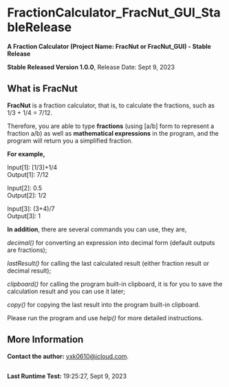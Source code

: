 # FractionCalculator_FracNut_GUI_StableRelease
**A Fraction Calculator (Project Name: FracNut or FracNut_GUI) - Stable Release**

**Stable Released Version 1.0.0**, Release Date: Sept 9, 2023

## What is FracNut
**FracNut** is a fraction calculator, that is, to calculate the fractions, such as 1/3 + 1/4 = 7/12.

Therefore, you are able to type **fractions** (using [a/b] form to represent a fraction a/b) as well as **mathematical expressions** in the program, and the program will return you a simplified fraction.

**For example,**

Input[1]: [1/3]+1/4 \
Output[1]: 7/12

Input[2]: 0.5 \
Output[2]: 1/2

Input[3]: (3+4)/7 \
Output[3]: 1

**In addition**, there are several commands you can use, they are,

_decimal()_ for converting an expression into decimal form (default outputs are fractions);

_lastResult()_ for calling the last calculated result (either fraction result or decimal result);

_clipboard()_ for calling the program built-in clipboard, it is for you to save the calculation result and you can use it later;

_copy()_ for copying the last result into the program built-in clipboard.

Please run the program and use _help()_ for more detailed instructions.

## More Information
**Contact the author:** yxk0610@icloud.com.

##
**Last Runtime Test:** 19:25:27, Sept 9, 2023
